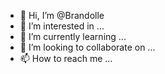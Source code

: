 - 👋 Hi, I’m @Brandolle
- 👀 I’m interested in ...
- 🌱 I’m currently learning ...
- 💞️ I’m looking to collaborate on ...
- 📫 How to reach me ...

<!---
Brandolle/Brandolle is a ✨ special ✨ repository because its `README.md` (this file) appears on your GitHub profile.
You can click the Preview link to take a look at your changes.
--->
